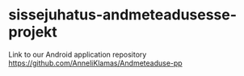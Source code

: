 # sissejuhatus-andmeteadusesse-projekt
Link to our Android application repository https://github.com/AnneliKlamas/Andmeteaduse-pp

